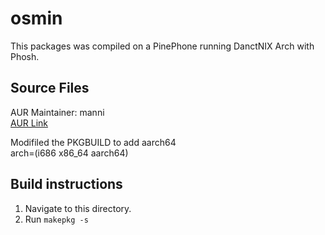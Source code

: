 # osmin
This packages was compiled on a PinePhone running DanctNIX Arch with Phosh.

## Source Files
AUR Maintainer: manni <br>
[AUR Link](https://aur.archlinux.org/packages/osmin)

Modifiled the PKGBUILD to add aarch64 <br>
arch=(i686 x86_64 aarch64)


## Build instructions
1. Navigate to this directory.
2. Run `makepkg -s`

